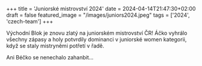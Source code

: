 +++
title = 'Juniorské mistrovství 2024'
date = 2024-04-14T21:47:30+02:00
draft = false
featured_image = "/images/juniors2024.jpeg"
tags = ['2024', 'czech-team']
+++

Východní Blok je znovu zlatý na juniorském mistrovství ČR! Áčko vyhrálo všechny zápasy a holy potvrdily dominanci v juniorské women kategorii, když se staly mistryněmi potřetí v řadě.

<!--more-->

Ani Béčko se nenechalo zahanbit...